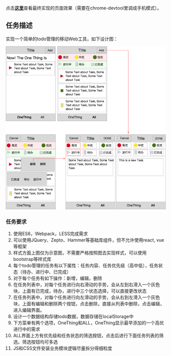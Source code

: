 点击[__这里__](https://ssdna.github.io/ife-practice/experimental/task12/)查看最终实现的页面效果（需要在chrome-devtool里调成手机模式）。

## 任务描述

实现一个简单的todo管理的移动Web工具，如下设计图：

![设计预览总体图](./design/preview.png)

### 任务要求

1. 使用ES6，Webpack，LESS完成需求
2. 可以使用JQuery、Zepto、Hammer等基础库组件，但不允许使用react, vue等框架
3. 样式方面上图仅为示意图，不需要严格按照图去实现样式，可以使用bootstrap等样式库
4. 每个todo管理的任务有以下属性：任务内容、任务优先级（高中低），任务状态（待办、进行中、已完成）
5. 对于每个任务有如下操作：新增，编辑，删除
6. 在任务列表中，对每个任务进行向右滑动的手势，会从左到右滑入一个灰色块，上面有已完成，待办，进行中三个状态选择，可以直接更改状态
7. 在任务列表中，对每个任务进行向左滑动的手势，会从右到左滑入一个灰色块，上面有编辑和删除两个按钮，点击删除，直接从列表中删除，点击编辑，进入编辑界面。
8. 设计一个数据结构存储todo数据，数据存储在localStorage中
9. 下方菜单有两个选项，OneThing和ALL，OneThing显示最早添加的一个高优进行中的需求
10. ALL界面上方有优先级和任务状态的筛选按钮，点击后进行下面任务列表的筛选。筛选按钮均可多选
11. JS和CSS文件安装业务模块逻辑尽量拆分得细粒度
